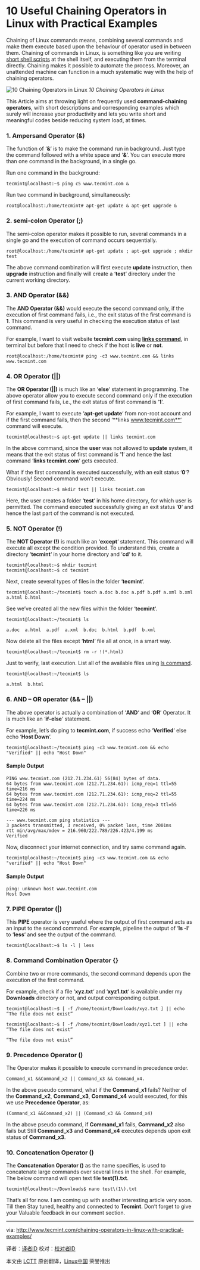 10 Useful Chaining Operators in Linux with Practical Examples
================================================================================
Chaining of Linux commands means, combining several commands and make them execute based upon the behaviour of operator used in between them. Chaining of commands in Linux, is something like you are writing [short shell scripts][1] at the shell itself, and executing them from the terminal directly. Chaining makes it possible to automate the process. Moreover, an unattended machine can function in a much systematic way with the help of chaining operators.

![10 Chaining Operators in Linux](http://www.tecmint.com/wp-content/uploads/2013/12/Chaining-Operators-in-Linux.png)
*10 Chaining Operators in Linux*

This Article aims at throwing light on frequently used **command­-chaining operators**, with short descriptions and corresponding examples which surely will increase your productivity and lets you write short and meaningful codes beside reducing system load, at times.

### 1. Ampersand Operator (&) ###

The function of ‘**&**‘ is to make the command run in background. Just type the command followed with a white space and ‘**&**‘. You can execute more than one command in the background, in a single go.

Run one command in the background:

    tecmint@localhost:~$ ping ­c5 www.tecmint.com &

Run two command in background, simultaneously:

    root@localhost:/home/tecmint# apt-get update & apt-get upgrade &

### 2. semi-colon Operator (;) ###

The semi-colon operator makes it possible to run, several commands in a single go and the execution of command occurs sequentially.

    root@localhost:/home/tecmint# apt-get update ; apt-get upgrade ; mkdir test

The above command combination will first execute **update** instruction, then **upgrade** instruction and finally will create a ‘**test**‘ directory under the current working directory.

### 3. AND Operator (&&) ###

The **AND Operator (&&)** would execute the second command only, if the execution of first command fails, i.e., the exit status of the first command is **1**. This command is very useful in checking the execution status of last command.

For example, I want to visit website **tecmint.com** using **[links command][2]**, in terminal but before that I need to check if the host is **live** or **not**.

    root@localhost:/home/tecmint# ping -c3 www.tecmint.com && links www.tecmint.com

### 4. OR Operator (||) ###

The **OR Operator (||)** is much like an ‘**else**‘ statement in programming. The above operator allow you to execute second command only if the execution of first command fails, i.e., the exit status of first command is ‘**1**‘.

For example, I want to execute ‘**apt-get update**‘ from non-root account and if the first command fails, then the second ‘**links www.tecmint.com**‘ command will execute.

    tecmint@localhost:~$ apt-get update || links tecmint.com

In the above command, since the **user** was not allowed to **update** system, it means that the exit status of first command is ’**1**′ and hence the last command ‘**links tecmint.com**‘ gets executed.

What if the first command is executed successfully, with an exit status ‘**0**‘? Obviously! Second command won’t execute.

    tecmint@localhost:~$ mkdir test || links tecmint.com

Here, the user creates a folder ‘**test**‘ in his home directory, for which user is permitted. The command executed successfully giving an exit status ‘**0**‘ and hence the last part of the command is not executed.

### 5. NOT Operator (!) ###

The **NOT Operator (!)** is much like an ‘**except**‘ statement. This command will execute all except the condition provided. To understand this, create a directory ‘**tecmint**‘ in your home directory and ‘**cd**‘ to it.

    tecmint@localhost:~$ mkdir tecmint 
    tecmint@localhost:~$ cd tecmint

Next, create several types of files in the folder ‘**tecmint**‘.

    tecmint@localhost:~/tecmint$ touch a.doc b.doc a.pdf b.pdf a.xml b.xml a.html b.html

See we’ve created all the new files within the folder ‘**tecmint**‘.

    tecmint@localhost:~/tecmint$ ls 

    a.doc  a.html  a.pdf  a.xml  b.doc  b.html  b.pdf  b.xml

Now delete all the files except ‘**html**‘ file all at once, in a smart way.

    tecmint@localhost:~/tecmint$ rm -r !(*.html)

Just to verify, last execution. List all of the available files using [ls command][3].

    tecmint@localhost:~/tecmint$ ls 

    a.html  b.html

### 6. AND – OR operator (&& – ||) ###

The above operator is actually a combination of ‘**AND**‘ and ‘**OR**‘ Operator. It is much like an ‘**if-else**‘ statement.

For example, let’s do ping to **tecmint.com**, if success echo ‘**Verified**‘ else echo ‘**Host Down**‘.

    tecmint@localhost:~/tecmint$ ping -c3 www.tecmint.com && echo "Verified" || echo "Host Down"

#### Sample Output ####

    PING www.tecmint.com (212.71.234.61) 56(84) bytes of data. 
    64 bytes from www.tecmint.com (212.71.234.61): icmp_req=1 ttl=55 time=216 ms 
    64 bytes from www.tecmint.com (212.71.234.61): icmp_req=2 ttl=55 time=224 ms 
    64 bytes from www.tecmint.com (212.71.234.61): icmp_req=3 ttl=55 time=226 ms 

    --- www.tecmint.com ping statistics --- 
    3 packets transmitted, 3 received, 0% packet loss, time 2001ms 
    rtt min/avg/max/mdev = 216.960/222.789/226.423/4.199 ms 
    Verified

Now, disconnect your internet connection, and try same command again.

    tecmint@localhost:~/tecmint$ ping -c3 www.tecmint.com && echo "verified" || echo "Host Down"

#### Sample Output ####

    ping: unknown host www.tecmint.com 
    Host Down

### 7. PIPE Operator (|) ###

This **PIPE** operator is very useful where the output of first command acts as an input to the second command. For example, pipeline the output of ‘**ls -l**‘ to ‘**less**‘ and see the output of the command.

    tecmint@localhost:~$ ls -l | less

### 8. Command Combination Operator {} ###

Combine two or more commands, the second command depends upon the execution of the first command.

For example, check if a file ‘**xyz.txt**‘ and ‘**xyz1.txt**‘ is available under my **Downloads** directory or not, and output corresponding output.

    tecmint@localhost:~$ [ -f /home/tecmint/Downloads/xyz.txt ] || echo “The file does not exist”

    tecmint@localhost:~$ [ -f /home/tecmint/Downloads/xyz1.txt ] || echo “The file does not exist” 

    “The file does not exist”

### 9. Precedence Operator () ###

The Operator makes it possible to execute command in precedence order.

    Command_x1 &&Command_x2 || Command_x3 && Command_x4.

In the above pseudo command, what if the **Command_x1** fails? Neither of the **Command_x2**, **Command_x3**, **Command_x4** would executed, for this we use **Precedence Operator**, as:

    (Command_x1 &&Command_x2) || (Command_x3 && Command_x4)

In the above pseudo command, if **Command_x1** fails, **Command_x2** also fails but Still **Command_x3** and **Command_x4** executes depends upon exit status of **Command_x3**.

### 10. Concatenation Operator (\) ###

The **Concatenation Operator (\)** as the name specifies, is used to concatenate large commands over several lines in the shell. For example, The below command will open text file **test(1).txt**.

    tecmint@localhost:~/Downloads$ nano test\(1\).txt

That’s all for now. I am coming up with another interesting article very soon. Till then Stay tuned, healthy and connected to **Tecmint**. Don’t forget to give your Valuable feedback in our comment section.

--------------------------------------------------------------------------------

via: http://www.tecmint.com/chaining-operators-in-linux-with-practical-examples/

译者：[译者ID](https://github.com/译者ID) 校对：[校对者ID](https://github.com/校对者ID)

本文由 [LCTT](https://github.com/LCTT/TranslateProject) 原创翻译，[Linux中国](http://linux.cn/) 荣誉推出

[1]:http://www.tecmint.com/category/bash-shell/
[2]:http://www.tecmint.com/command-line-web-browsers/
[3]:http://www.tecmint.com/15-basic-ls-command-examples-in-linux/